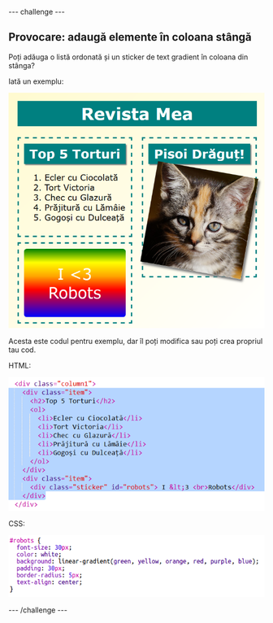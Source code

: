 --- challenge ---

## Provocare: adaugă elemente în coloana stângă

Poți adăuga o listă ordonată și un sticker de text gradient în coloana din stânga?

Iată un exemplu:

![captură de ecran](images/magazine-challenge1-example.png)

Acesta este codul pentru exemplu, dar îl poți modifica sau poți crea propriul tau cod.

HTML:

![captură de ecran](images/magazine-challenge1.png)

CSS:

![captură de ecran](images/magazine-challenge1-style.png)

--- /challenge ---